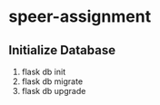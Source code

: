# speer-assignment

## Initialize Database

1. flask db init
2. flask db migrate
3. flask db upgrade
